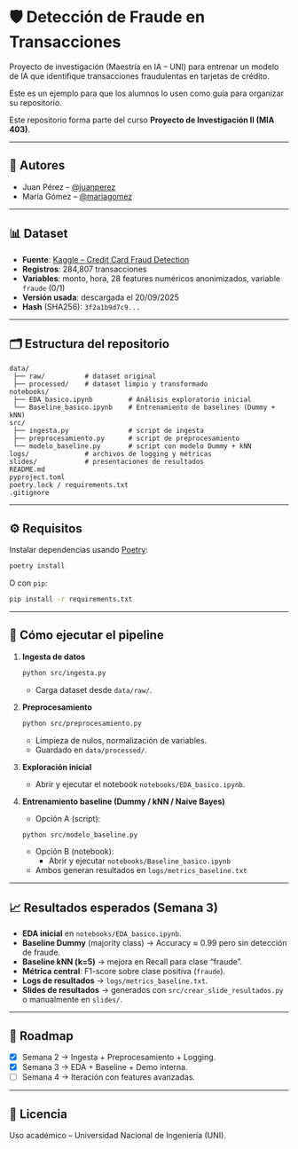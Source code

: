# 🛡️ Detección de Fraude en Transacciones

Proyecto de investigación (Maestría en IA – UNI) para entrenar un modelo de IA que identifique transacciones fraudulentas en tarjetas de crédito. 

Este es un ejemplo para que los alumnos lo usen como guía para organizar su repositorio.

Este repositorio forma parte del curso **Proyecto de Investigación II (MIA 403)**.

---

## 👥 Autores
- Juan Pérez – [@juanperez](https://github.com/juanperez)
- María Gómez – [@mariagomez](https://github.com/mariagomez)

---

## 📊 Dataset
- **Fuente**: [Kaggle – Credit Card Fraud Detection](https://www.kaggle.com/mlg-ulb/creditcardfraud)  
- **Registros**: 284,807 transacciones  
- **Variables**: monto, hora, 28 features numéricos anonimizados, variable `fraude` (0/1)  
- **Versión usada**: descargada el 20/09/2025  
- **Hash** (SHA256): `3f2a1b9d7c9...`  

---

## 🗂️ Estructura del repositorio
```
data/
 ├── raw/          # dataset original
 ├── processed/    # dataset limpio y transformado
notebooks/         
 ├── EDA_basico.ipynb         # Análisis exploratorio inicial
 └── Baseline_basico.ipynb    # Entrenamiento de baselines (Dummy + kNN)
src/               
 ├── ingesta.py               # script de ingesta
 ├── preprocesamiento.py      # script de preprocesamiento
 └── modelo_baseline.py       # script con modelo Dummy + kNN
logs/              # archivos de logging y métricas
slides/            # presentaciones de resultados
README.md
pyproject.toml
poetry.lock / requirements.txt
.gitignore
```

---

## ⚙️ Requisitos
Instalar dependencias usando [Poetry](https://python-poetry.org/):  
```bash
poetry install
```
O con `pip`:  
```bash
pip install -r requirements.txt
```

---

## 🚀 Cómo ejecutar el pipeline
1. **Ingesta de datos**  
   ```bash
   python src/ingesta.py
   ```
   - Carga dataset desde `data/raw/`.

2. **Preprocesamiento**  
   ```bash
   python src/preprocesamiento.py
   ```
   - Limpieza de nulos, normalización de variables.  
   - Guardado en `data/processed/`.

3. **Exploración inicial**  
   - Abrir y ejecutar el notebook `notebooks/EDA_basico.ipynb`.

4. **Entrenamiento baseline (Dummy / kNN / Naive Bayes)**
   - Opción A (script): 
   ```bash
   python src/modelo_baseline.py
   ```
   - Opción B (notebook):  
     - Abrir y ejecutar `notebooks/Baseline_basico.ipynb`  
   - Ambos generan resultados en `logs/metrics_baseline.txt`

---

## 📈 Resultados esperados (Semana 3)
- **EDA inicial** en `notebooks/EDA_basico.ipynb`.  
- **Baseline Dummy** (majority class) → Accuracy ≈ 0.99 pero sin detección de fraude.  
- **Baseline kNN (k=5)** → mejora en Recall para clase “fraude”.  
- **Métrica central**: F1-score sobre clase positiva (`fraude`).  
- **Logs de resultados** → `logs/metrics_baseline.txt`.  
- **Slides de resultados** → generados con `src/crear_slide_resultados.py` o manualmente en `slides/`.  
---

## 📌 Roadmap
- [x] Semana 2 → Ingesta + Preprocesamiento + Logging.  
- [x] Semana 3 → EDA + Baseline + Demo interna.  
- [ ] Semana 4 → Iteración con features avanzadas.  

---

## 📜 Licencia
Uso académico – Universidad Nacional de Ingeniería (UNI).
